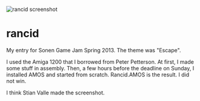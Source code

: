 ![rancid screenshot](https://cdn.rawgit.com/mastensg/rancid/1cadbcdb/rancid.png)

rancid
======

My entry for Sonen Game Jam Spring 2013. The theme was "Escape".

I used the Amiga 1200 that I borrowed from Peter Petterson. At first, I made
some stuff in assembly. Then, a few hours before the deadline on Sunday, I
installed AMOS and started from scratch. Rancid.AMOS is the result. I did not
win.

I think Stian Valle made the screenshot.

